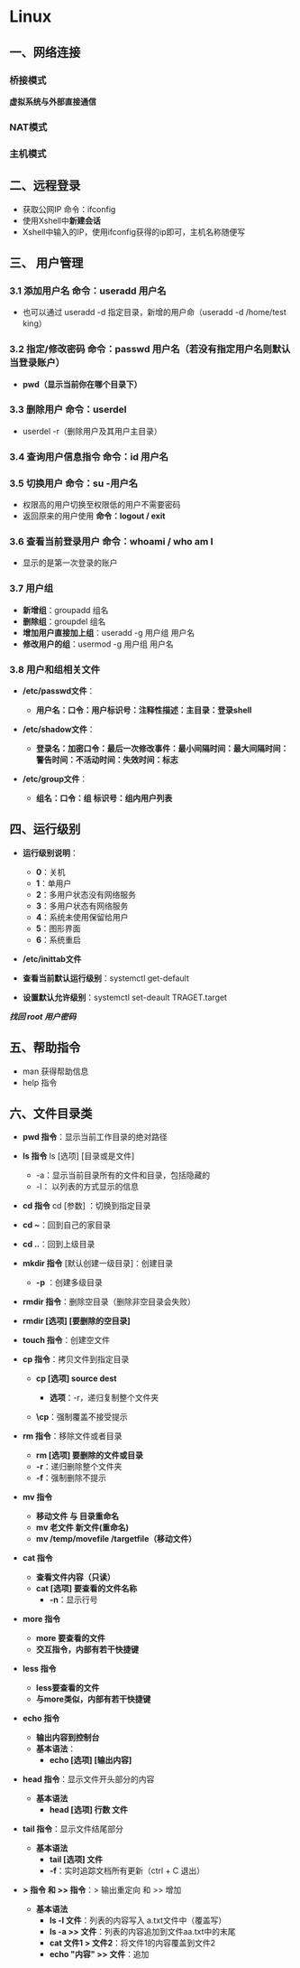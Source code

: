 # Linux

## 一、网络连接

### 桥接模式

**虚拟系统与外部直接通信**

### NAT模式

### 主机模式



## 二、远程登录

- 获取公网IP 命令：ifconfig
- 使用Xshell中**新建会话**
- Xshell中输入的IP，使用ifconfig获得的ip即可，主机名称随便写

## 三、 用户管理

### 3.1 添加用户名     命令：useradd 用户名

- 也可以通过 useradd -d 指定目录，新增的用户命（useradd -d /home/test king）

### 3.2 指定/修改密码      命令：passwd  用户名（若没有指定用户名则默认当登录账户） 

- **pwd（显示当前你在哪个目录下）**

### 3.3 删除用户    命令：userdel

- userdel -r（删除用户及其用户主目录）

### 3.4 查询用户信息指令     命令：id  用户名

### 3.5 切换用户    命令：su -用户名

- 权限高的用户切换至权限低的用户不需要密码
- 返回原来的用户使用 **命令：logout / exit**

### 3.6 查看当前登录用户    命令：whoami / who am I

- 显示的是第一次登录的账户

### 3.7 用户组 

- **新增组**：groupadd 组名
- **删除组**：groupdel 组名
- **增加用户直接加上组**：useradd -g 用户组 用户名
- **修改用户的组**：usermod -g 用户组 用户名

### 3.8 用户和组相关文件

- **/etc/passwd文件**：
  - **用户名：口令：用户标识号：注释性描述：主目录：登录shell**

- **/etc/shadow文件**：
  - **登录名：加密口令：最后一次修改事件：最小间隔时间：最大间隔时间：警告时间：不活动时间：失效时间：标志**

- **/etc/group文件**：
  - **组名：口令：组 标识号：组内用户列表**

## 四、运行级别

- **运行级别说明**：
  - **0**：关机
  - **1**：单用户
  - **2**：多用户状态没有网络服务
  - **3**：多用户状态有网络服务
  - **4**：系统未使用保留给用户
  - **5**：图形界面
  - **6**：系统重启

- **/etc/inittab文件**
- **查看当前默认运行级别**：systemctl get-default
- **设置默认允许级别**：systemctl set-deault TRAGET.target

***找回 root 用户密码***

## 五、帮助指令

- man 获得帮助信息
- help 指令

## 六、文件目录类

- **pwd 指令**：显示当前工作目录的绝对路径
- **ls 指令**  ls [选项] [目录或是文件]
  - -a：显示当前目录所有的文件和目录，包括隐藏的
  - -l： 以列表的方式显示的信息

- **cd 指令**  cd [参数] ：切换到指定目录
- **cd ~**：回到自己的家目录
- **cd ..**：回到上级目录

- **mkdir 指令** [默认创建一级目录]：创建目录
  
  - **-p** ：创建多级目录
  
- **rmdir 指令**：删除空目录（删除非空目录会失败）
  
- **rmdir [选项] [要删除的空目录]**
  
- **touch 指令**：创建空文件
- **cp 指令**：拷贝文件到指定目录
  
  - **cp [选项] source dest**
    - **选项**：-r，递归复制整个文件夹
  
  - **\cp**：强制覆盖不接受提示

- **rm 指令**：移除文件或者目录
  - **rm [选项] 要删除的文件或目录**
  - **-r**：递归删除整个文件夹
  - **-f**：强制删除不提示

- **mv 指令** 
  - **移动文件 与 目录重命名**
  - **mv 老文件 新文件(重命名)**
  - **mv /temp/movefile  /targetfile（移动文件）**

- **cat 指令**
  - **查看文件内容（只读）**
  - **cat [选项]  要查看的文件名称**
    - **-n**：显示行号

- **more 指令**
  - **more 要查看的文件**
  - **交互指令，内部有若干快捷键**

- **less 指令**
  - **less要查看的文件**
  - **与more类似，内部有若干快捷键**

- **echo 指令**
  - **输出内容到控制台**
  - **基本语法**：
    - **echo [选项] [输出内容]**

- **head 指令**：显示文件开头部分的内容
  - **基本语法**
    - **head [选项] 行数 文件**

- **tail 指令**：显示文件结尾部分
  - **基本语法**
    - **tail [选项] 文件**
    - **-f**：实时追踪文档所有更新（ctrl + C 退出）

- **> 指令 和  >> 指令**：> 输出重定向 和  >> 增加
  - **基本语法**
    - **ls -l 文件**：列表的内容写入 a.txt文件中（覆盖写）
    - **ls -a >> 文件**：列表的内容追加到文件aa.txt中的末尾
    - **cat 文件1 > 文件2**：将文件1的内容覆盖到文件2
    - **echo "内容" >> 文件**：追加

